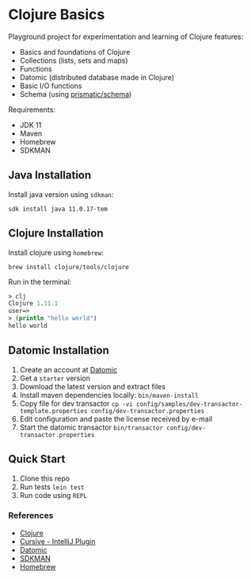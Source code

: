 # Clojure Basics

Playground project for experimentation and learning of Clojure features:

* Basics and foundations of Clojure
* Collections (lists, sets and maps)
* Functions
* Datomic (distributed database made in Clojure)
* Basic I/O functions
* Schema (using [prismatic/schema](https://github.com/plumatic/schema))

Requirements:

* JDK 11
* Maven
* Homebrew
* SDKMAN

## Java Installation

Install java version using `sdkman`:

`sdk install java 11.0.17-tem`

## Clojure Installation

Install clojure using `homebrew`:

`brew install clojure/tools/clojure`

Run in the terminal:

```clojure
> clj
Clojure 1.11.1
user=>
> (println "hello world")
hello world
```

## Datomic Installation

1. Create an account at [Datomic](https://www.datomic.com/get-datomic.html)
2. Get a `starter` version
3. Download the latest version and extract files
4. Install maven dependencies locally: `bin/maven-install`
5. Copy file for dev transactor `cp -vi config/samples/dev-transactor-template.properties config/dev-transactor.properties`
6. Edit configuration and paste the license received by e-mail
7. Start the datomic transactor `bin/transactor config/dev-transactor.properties`

## Quick Start

1. Clone this repo
2. Run tests `lein test`
3. Run code using `REPL`

### References

* [Clojure](https://clojure.org/)
* [Cursive - IntelliJ Plugin](https://cursive-ide.com/)
* [Datomic](https://www.datomic.com/)
* [SDKMAN](https://sdkman.io/)
* [Homebrew](https://brew.sh/)